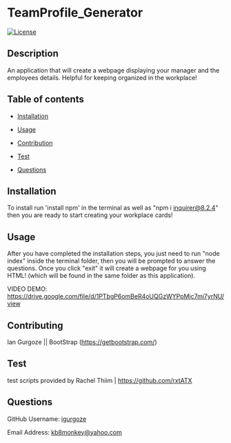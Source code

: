 # TeamProfile_Generator
  [![License](https://img.shields.io/badge/License-Apache_2.0-blue.svg)](https://opensource.org/licenses/Apache-2.0)
## Description
An application that will create a webpage displaying your manager and the employees details. Helpful for keeping organized in the workplace!

## Table of contents

- [Installation](#Insallation)

- [Usage](#Usage)

- [Contribution](#Contributing)

- [Test](#Test)

- [Questions](#Questions)

## Installation
To install run 'install npm' in the terminal as well as "npm i inquirer@8.2.4" then you are ready to start creating your workplace cards!

## Usage
After you have completed the installation steps, you just need to run "node index" inside the terminal folder, then you will be prompted to answer the questions. Once you click "exit" it will create a webpage for you using HTML! (which will be found in the same folder as this application).

VIDEO DEMO: https://drive.google.com/file/d/1PTbgP6omBeR4oUQGzWYPpMjc7mi7yrNU/view

## Contributing
Ian Gurgoze || BootStrap (https://getbootstrap.com/)

## Test
test scripts provided by Rachel Thiim | https://github.com/rxtATX

## Questions

GitHub Username: [igurgoze](https://github.com/igurgoze)

Email Address: [kb8monkey@yahoo.com](kb8monkey@yahoo.com)
